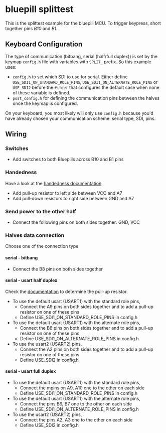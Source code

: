 # bluepill splittest

This is the splittest example for the bluepill MCU.
To trigger keypress, short together pins _B10_ and _B1_.

## Keyboard Configuration

The type of communication (bitbang, serial (half/full duplex)) is set by the keymap `config.h` file with variables with `SPLIT_` prefix.
So this example uses:

-   `config.h` to set which SDI to use for serial. Either define `USE_SDI1_ON_STANDARD_ROLE_PINS`, `USE_SDI1_ON_ALTERNATE_ROLE_PINS` or `USE_SDI2` before the `#ifdef` that configures the default case when none of these variable is defined.
-   `post_config.h` for defining the communication pins between the halves once the keymap is configured.

On your keyboard, you most likely will only use `config.h` because you'd have already chosen your communication scheme: serial type, SDI, pins.

## Wiring

### Switches

-   Add switches to both Bluepills across B10 and B1 pins

### Handedness

Have a look at the [handedness documentation](https://docs.qmk.fm/#/feature_split_keyboard?id=setting-handedness)

-   Add pull-up resistor to left side between VCC and A7
-   Add pull-down resistors to right side between GND and A7

### Send power to the other half

-   Connect the following pins on both sides together: GND, VCC

### Halves data connection

Choose one of the connection type

#### serial - bitbang

-   Connect the B8 pins on both sides together

#### serial - usart half duplex

Check the [documentation](https://docs.qmk.fm/#/serial_driver?id=usart-half-duplex) to determine the pull-up resistor.

-   To use the default usart (USART1) with the standard role pins,
    -   Connect the A9 pins on both sides together and to add a pull-up resistor on one of these pins
    -   Define USE_SDI1_ON_STANDARD_ROLE_PINS in config.h
-   To use the default usart (USART1) with the alternate role pins,
    -   Connect the B6 pins on both sides together and to add a pull-up resistor on one of these pins
    -   Define USE_SDI1_ON_ALTERNATE_ROLE_PINS in config.h
-   To use the usart2 (USART2) pins,
    -   Connect the A2 pins on both sides together and to add a pull-up resistor on one of these pins
    -   Define USE_SDI2 in config.h

#### serial - usart full duplex

-   To use the default usart (USART1) with the standard role pins,
    -   Connect the mpins on A9, A10 one to the other on each side
    -   Define USE_SDI1_ON_STANDARD_ROLE_PINS in config.h
-   To use the default usart (USART1) with the alternate role pins,
    -   Connect the pins B6, B7 one to the other on each side
    -   Define USE_SDI1_ON_ALTERNATE_ROLE_PINS in config.h
-   To use the usart2 (USART2) pins,
    -   Connect the pins A2, A3 one to the other on each side
    -   Define USE_SDI2 in config.h
